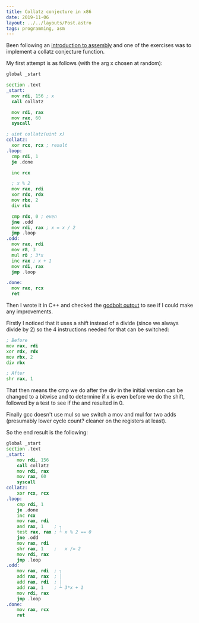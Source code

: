 ```yaml
---
title: Collatz conjecture in x86
date: 2019-11-06
layout: ../../layouts/Post.astro
tags: programming, asm
---
```


Been following an [introduction to assembly](https://gitlab.com/mcmfb/intro_x86-64) and one of the exercises was to implement a collatz conjecture function.

My first attempt is as follows (with the arg x chosen at random):

```asm
global _start

section .text
_start:
  mov rdi, 156 ; x
  call collatz

  mov rdi, rax
  mov rax, 60
  syscall

; uint collatz(uint x)
collatz:
  xor rcx, rcx ; result
.loop:
  cmp rdi, 1
  je .done

  inc rcx

  ; x % 2
  mov rax, rdi
  xor rdx, rdx
  mov rbx, 2
  div rbx

  cmp rdx, 0 ; even
  jne .odd
  mov rdi, rax ; x = x / 2
  jmp .loop
.odd:
  mov rax, rdi
  mov r8, 3
  mul r8 ; 3*x
  inc rax ; x + 1
  mov rdi, rax
  jmp .loop

.done:
  mov rax, rcx
  ret
```

Then I wrote it in C++ and checked the [godbolt output](https://godbolt.org/z/3gy0-M) to see if I could make any improvements.

Firstly I noticed that it uses a shift instead of a divide (since we always divide by 2) so the 4 instructions needed for that can be switched:

```asm
; Before
mov rax, rdi
xor rdx, rdx
mov rbx, 2
div rbx

; After
shr rax, 1
```

That then means the cmp we do after the div in the initial version can be changed to a bitwise and to determine if x is even before we do the shift, followed by a test to see if the and resulted in 0.

Finally gcc doesn't use mul so we switch a mov and mul for two adds (presumably lower cycle count? cleaner on the registers at least).

So the end result is the following:

```asm
global _start
section .text
_start:
    mov rdi, 156
    call collatz
    mov rdi, rax
    mov rax, 60
    syscall
collatz:
    xor rcx, rcx
.loop:
    cmp rdi, 1
    je .done
    inc rcx
    mov rax, rdi
    and rax, 1    ; ┐
    test rax, rax ; ┴ x % 2 == 0
    jne .odd
    mov rax, rdi
    shr rax, 1    ;   x /= 2
    mov rdi, rax
    jmp .loop
.odd:
    mov rax, rdi  ; ┐
    add rax, rax  ; │
    add rax, rdi  ; │
    add rax, 1    ; ┴ 3*x + 1
    mov rdi, rax
    jmp .loop
.done:
    mov rax, rcx
    ret
```
